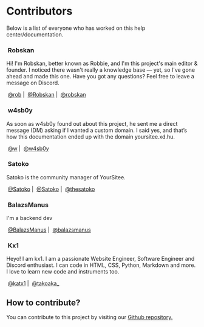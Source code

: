 # Contributors

Below is a list of everyone who has worked on this help center/documentation.

### <img src="../.gitbook/assets/contributors/robskan (2).png" alt="" data-size="line"> Robskan

Hi! I'm Robskan, better known as Robbie, and I'm this project's main editor & founder. I noticed there wasn't really a knowledge base — yet, so I've gone ahead and made this one. Have you got any questions? Feel free to leave a message on Discord.

<img src="../.gitbook/assets/socials/yoursitee.png" alt="" data-size="line"> [@rob](https://yoursit.ee/rob) | <img src="../.gitbook/assets/socials/twitter.png" alt="" data-size="line"> [@Robskan](https://x.com/Robskan) | <img src="../.gitbook/assets/socials/discord.jpg" alt="" data-size="line"> [@robskan](https://discord.com/users/791957021728702464)

### <img src="../.gitbook/assets/contributors/w4sb0y.png" alt="" data-size="line"> w4sb0y

As soon as w4sb0y found out about this project, he sent me a direct message (DM) asking if I wanted a custom domain. I said yes, and that’s how this documentation ended up with the domain yoursitee.xd.hu.

<img src="../.gitbook/assets/socials/yoursitee.png" alt="" data-size="line"> [@w](https://yoursit.ee/w) | <img src="../.gitbook/assets/socials/discord.jpg" alt="" data-size="line"> [@w4sb0y](https://discord.com/users/439709934142095360)

### <img src="../.gitbook/assets/contributors/satoko (3).png" alt="" data-size="line"> Satoko <img src="../.gitbook/assets/badges/yoursiteeStaff (2).png" alt="" data-size="line">

Satoko is the community manager of YourSitee.

<img src="../.gitbook/assets/socials/yoursitee.png" alt="" data-size="line"> [@Satoko](https://yoursit.ee/Satoko) | <img src="../.gitbook/assets/socials/twitter.png" alt="" data-size="line"> [@Satoko](https://x.com/thesatoko) | <img src="../.gitbook/assets/socials/discord.jpg" alt="" data-size="line"> [@thesatoko](https://discord.com/users/491973404434628617)

### <img src="../.gitbook/assets/contributors/balazsmanus.png" alt="" data-size="line"> BalazsManus

I'm a backend dev

<img src="../.gitbook/assets/socials/yoursitee.png" alt="" data-size="line"> [@BalazsManus](https://yoursit.ee/balazsmanus) | <img src="../.gitbook/assets/socials/discord.jpg" alt="" data-size="line"> [@balazsmanus](https://discord.com/users/710839743222513715)

### <img src="../.gitbook/assets/0d3c62a37f3fd4f29105ddfe30c71c9c-modified.png" alt="" data-size="line"> Kx1

Heyo! I am kx1. I am a passionate Website Engineer, Software Engineer and Discord enthusiast. I can code in HTML, CSS, Python, Markdown and more. I love to learn new code and instruments too.

<img src="../.gitbook/assets/socials/yoursitee.png" alt="" data-size="line"> [@katx1](https://yoursit.ee/katx1) | <img src="../.gitbook/assets/socials/discord.jpg" alt="" data-size="line"> [@takoaka\_](https://discord.com/users/904619308628471818)

## How to contribute?

You can contribute to this project by visiting our [Github repository.](https://github.com/YourSitee-Help/docs)
